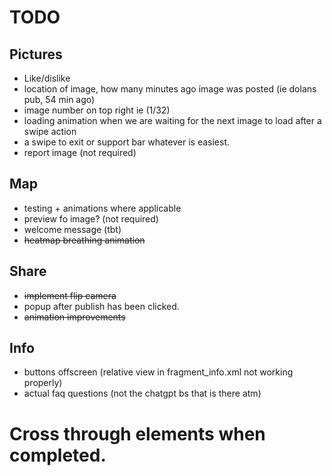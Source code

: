 # TODO

## Pictures
- Like/dislike
- location of image, how many minutes ago image was posted (ie dolans pub,  54 min ago)
- image number on top right ie (1/32)
- loading animation when we are waiting for the next image to load after a swipe action
- a swipe to exit or support bar whatever is easiest.
- report image (not required)

## Map 
- testing + animations where applicable
- preview fo image? (not required)
- welcome message (tbt)
- ~~heatmap breathing animation~~

## Share 
- ~~implement flip camera~~
- popup after publish has been clicked.
- ~~animation improvements~~

## Info
- buttons offscreen (relative view in fragment_info.xml not working properly)
- actual faq questions (not the chatgpt bs that is there atm)


# Cross through elements when completed.

